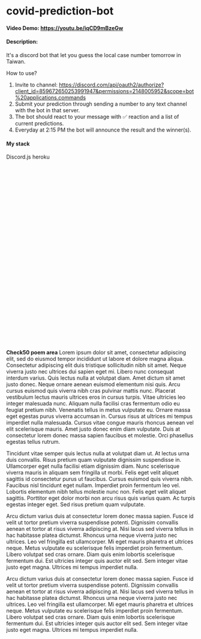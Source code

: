 # covid-prediction-bot

#### Video Demo: https://youtu.be/iqCD9mBzeGw

#### Description:

It's a discord bot that let you guess the local case number tomorrow in Taiwan.

How to use?
1. Invite to channel: https://discord.com/api/oauth2/authorize?client_id=859672650253991947&permissions=2148005952&scope=bot%20applications.commands
2. Submit your prediction through sending a number to any text channel with the bot in that server.
3. The bot should react to your message with ✅ reaction and a list of current predictions.
4. Everyday at 2:15 PM the bot will announce the result and the winner(s).

#### My stack
Discord.js
heroku


<br /><br /><br /><br /><br /><br /><br /><br /><br /><br /><br /><br /><br /><br /><br /><br /><br /><br /><br /><br /><br /><br /><br /><br /><br /><br /><br /><br />


**Check50 poem area**
Lorem ipsum dolor sit amet, consectetur adipiscing elit, sed do eiusmod tempor incididunt ut labore et dolore magna aliqua. Consectetur adipiscing elit duis tristique sollicitudin nibh sit amet. Neque viverra justo nec ultrices dui sapien eget mi. Libero nunc consequat interdum varius. Quis lectus nulla at volutpat diam. Amet dictum sit amet justo donec. Neque ornare aenean euismod elementum nisi quis. Arcu cursus euismod quis viverra nibh cras pulvinar mattis nunc. Placerat vestibulum lectus mauris ultrices eros in cursus turpis. Vitae ultricies leo integer malesuada nunc. Aliquam nulla facilisi cras fermentum odio eu feugiat pretium nibh. Venenatis tellus in metus vulputate eu. Ornare massa eget egestas purus viverra accumsan in. Cursus risus at ultrices mi tempus imperdiet nulla malesuada. Cursus vitae congue mauris rhoncus aenean vel elit scelerisque mauris. Amet justo donec enim diam vulputate. Duis at consectetur lorem donec massa sapien faucibus et molestie. Orci phasellus egestas tellus rutrum.

Tincidunt vitae semper quis lectus nulla at volutpat diam ut. At lectus urna duis convallis. Risus pretium quam vulputate dignissim suspendisse in. Ullamcorper eget nulla facilisi etiam dignissim diam. Nunc scelerisque viverra mauris in aliquam sem fringilla ut morbi. Felis eget velit aliquet sagittis id consectetur purus ut faucibus. Cursus euismod quis viverra nibh. Faucibus nisl tincidunt eget nullam. Imperdiet proin fermentum leo vel. Lobortis elementum nibh tellus molestie nunc non. Felis eget velit aliquet sagittis. Porttitor eget dolor morbi non arcu risus quis varius quam. Ac turpis egestas integer eget. Sed risus pretium quam vulputate.

Arcu dictum varius duis at consectetur lorem donec massa sapien. Fusce id velit ut tortor pretium viverra suspendisse potenti. Dignissim convallis aenean et tortor at risus viverra adipiscing at. Nisi lacus sed viverra tellus in hac habitasse platea dictumst. Rhoncus urna neque viverra justo nec ultrices. Leo vel fringilla est ullamcorper. Mi eget mauris pharetra et ultrices neque. Metus vulputate eu scelerisque felis imperdiet proin fermentum. Libero volutpat sed cras ornare. Diam quis enim lobortis scelerisque fermentum dui. Est ultricies integer quis auctor elit sed. Sem integer vitae justo eget magna. Ultrices mi tempus imperdiet nulla.

Arcu dictum varius duis at consectetur lorem donec massa sapien. Fusce id velit ut tortor pretium viverra suspendisse potenti. Dignissim convallis aenean et tortor at risus viverra adipiscing at. Nisi lacus sed viverra tellus in hac habitasse platea dictumst. Rhoncus urna neque viverra justo nec ultrices. Leo vel fringilla est ullamcorper. Mi eget mauris pharetra et ultrices neque. Metus vulputate eu scelerisque felis imperdiet proin fermentum. Libero volutpat sed cras ornare. Diam quis enim lobortis scelerisque fermentum dui. Est ultricies integer quis auctor elit sed. Sem integer vitae justo eget magna. Ultrices mi tempus imperdiet nulla.
